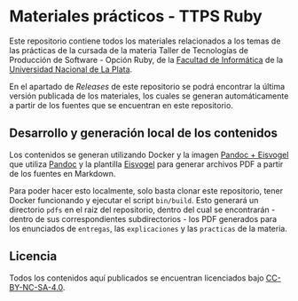 # Materiales prácticos - TTPS Ruby

Este repositorio contiene todos los materiales relacionados a los temas de las prácticas
de la cursada de la materia Taller de Tecnologías de Producción de Software - Opción Ruby,
de la [Facultad de Informática](https://www.info.unlp.edu.ar/) de la
[Universidad Nacional de La Plata](https://www.unlp.edu.ar/).

En el apartado de _Releases_ de este repositorio se podrá encontrar la última versión
publicada de los materiales, los cuales se generan automáticamente a partir de los fuentes
que se encuentran en este repositorio.

## Desarrollo y generación local de los contenidos

Los contenidos se generan utilizando Docker y la imagen [Pandoc + Eisvogel](https://github.com/TTPS-ruby/pandoc-eisvogel)
que utiliza [Pandoc](https://pandoc.org) y la plantilla [Eisvogel](https://github.com/Wandmalfarbe/pandoc-latex-template)
para generar archivos PDF a partir de los fuentes en Markdown.

Para poder hacer esto localmente, solo basta clonar este repositorio, tener Docker
funcionando y ejecutar el script `bin/build`. Esto generará un directorio `pdfs` en el
raiz del repositorio, dentro del cual se encontrarán - dentro de sus correspondientes
subdirectorios - los PDF generados para los enunciados de `entregas`, las `explicaciones`
y las `practicas` de la materia.

## Licencia

Todos los contenidos aquí publicados se encuentran licenciados bajo [CC-BY-NC-SA-4.0](https://creativecommons.org/licenses/by-nc-sa/4.0/deed).
